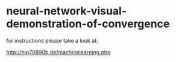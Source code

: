 # neural-network-visual-demonstration-of-convergence

for instructions please take a look at:

http://hip70890b.de/machinelearning.php
